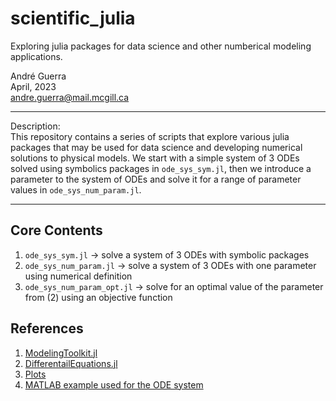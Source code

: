 # scientific_julia
Exploring julia packages for data science and other numberical modeling applications.

André Guerra \
April, 2023 \
andre.guerra@mail.mcgill.ca  

---
Description: \
This repository contains a series of scripts that explore various julia packages that may be used for data science and developing numerical solutions to physical models. We start with a simple system of 3 ODEs solved using symbolics packages in `ode_sys_sym.jl`, then we introduce a parameter to the system of ODEs and solve it for a range of parameter values in `ode_sys_num_param.jl`.

---
## Core Contents
1. `ode_sys_sym.jl` $\rightarrow$ solve a system of 3 ODEs with symbolic packages
2. `ode_sys_num_param.jl` $\rightarrow$ solve a system of 3 ODEs with one parameter using numerical definition
3. `ode_sys_num_param_opt.jl` $\rightarrow$ solve for an optimal value of the parameter from (2) using an objective function

## References
1. [ModelingToolkit.jl](https://docs.sciml.ai/ModelingToolkit/stable/)
2. [DifferentailEquations.jl](https://docs.sciml.ai/DiffEqDocs/stable/)
3. [Plots](https://docs.juliaplots.org/stable/)
4. [MATLAB example used for the ODE system](https://www3.nd.edu/~nancy/Math20750/Demos/3dplots/dim3system.html)